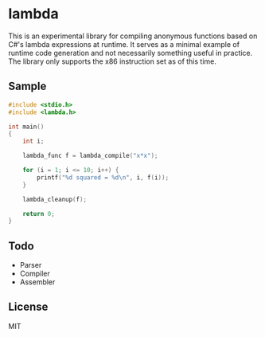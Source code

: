 # lambda

This is an experimental library for compiling anonymous functions based on C#'s lambda expressions at runtime. It serves as a minimal example of runtime code generation and not necessarily something useful in practice. The library only supports the x86 instruction set as of this time.

## Sample

```c
#include <stdio.h>
#include <lambda.h>

int main()
{
	int i;

	lambda_func f = lambda_compile("x*x");

	for (i = 1; i <= 10; i++) {
		printf("%d squared = %d\n", i, f(i));
	}

	lambda_cleanup(f);

	return 0;
}
```

## Todo

* Parser
* Compiler
* Assembler

## License

MIT
